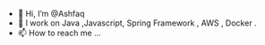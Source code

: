 - 👋 Hi, I’m @Ashfaq
- 👀 I work on Java ,Javascript, Spring Framework , AWS , Docker .
- 📫 How to reach me ...

<!---
DarkSharkAsh/DarkSharkAsh is a ✨ special ✨ repository because its `README.md` (this file) appears on your GitHub profile.
You can click the Preview link to take a look at your changes.
- 🌱 I’m currently learning ...
- 💞️ I’m looking to collaborate on ...
--->
